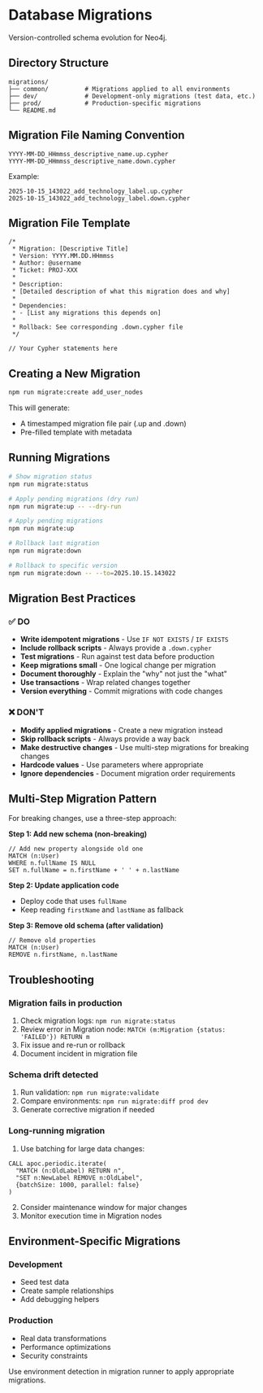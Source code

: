 # Database Migrations

Version-controlled schema evolution for Neo4j.

## Directory Structure

```
migrations/
├── common/          # Migrations applied to all environments
├── dev/             # Development-only migrations (test data, etc.)
├── prod/            # Production-specific migrations
└── README.md
```

## Migration File Naming Convention

```
YYYY-MM-DD_HHmmss_descriptive_name.up.cypher
YYYY-MM-DD_HHmmss_descriptive_name.down.cypher
```

Example:
```
2025-10-15_143022_add_technology_label.up.cypher
2025-10-15_143022_add_technology_label.down.cypher
```

## Migration File Template

```cypher
/*
 * Migration: [Descriptive Title]
 * Version: YYYY.MM.DD.HHmmss
 * Author: @username
 * Ticket: PROJ-XXX
 * 
 * Description:
 * [Detailed description of what this migration does and why]
 *
 * Dependencies:
 * - [List any migrations this depends on]
 *
 * Rollback: See corresponding .down.cypher file
 */

// Your Cypher statements here
```

## Creating a New Migration

```bash
npm run migrate:create add_user_nodes
```

This will generate:
- A timestamped migration file pair (.up and .down)
- Pre-filled template with metadata

## Running Migrations

```bash
# Show migration status
npm run migrate:status

# Apply pending migrations (dry run)
npm run migrate:up -- --dry-run

# Apply pending migrations
npm run migrate:up

# Rollback last migration
npm run migrate:down

# Rollback to specific version
npm run migrate:down -- --to=2025.10.15.143022
```

## Migration Best Practices

### ✅ DO

- **Write idempotent migrations** - Use `IF NOT EXISTS` / `IF EXISTS`
- **Include rollback scripts** - Always provide a `.down.cypher`
- **Test migrations** - Run against test data before production
- **Keep migrations small** - One logical change per migration
- **Document thoroughly** - Explain the "why" not just the "what"
- **Use transactions** - Wrap related changes together
- **Version everything** - Commit migrations with code changes

### ❌ DON'T

- **Modify applied migrations** - Create a new migration instead
- **Skip rollback scripts** - Always provide a way back
- **Make destructive changes** - Use multi-step migrations for breaking changes
- **Hardcode values** - Use parameters where appropriate
- **Ignore dependencies** - Document migration order requirements

## Multi-Step Migration Pattern

For breaking changes, use a three-step approach:

**Step 1: Add new schema (non-breaking)**
```cypher
// Add new property alongside old one
MATCH (n:User)
WHERE n.fullName IS NULL
SET n.fullName = n.firstName + ' ' + n.lastName
```

**Step 2: Update application code**
- Deploy code that uses `fullName`
- Keep reading `firstName` and `lastName` as fallback

**Step 3: Remove old schema (after validation)**
```cypher
// Remove old properties
MATCH (n:User)
REMOVE n.firstName, n.lastName
```

## Troubleshooting

### Migration fails in production

1. Check migration logs: `npm run migrate:status`
2. Review error in Migration node: `MATCH (m:Migration {status: 'FAILED'}) RETURN m`
3. Fix issue and re-run or rollback
4. Document incident in migration file

### Schema drift detected

1. Run validation: `npm run migrate:validate`
2. Compare environments: `npm run migrate:diff prod dev`
3. Generate corrective migration if needed

### Long-running migration

1. Use batching for large data changes:
```cypher
CALL apoc.periodic.iterate(
  "MATCH (n:OldLabel) RETURN n",
  "SET n:NewLabel REMOVE n:OldLabel",
  {batchSize: 1000, parallel: false}
)
```

2. Consider maintenance window for major changes
3. Monitor execution time in Migration nodes

## Environment-Specific Migrations

### Development
- Seed test data
- Create sample relationships
- Add debugging helpers

### Production
- Real data transformations
- Performance optimizations
- Security constraints

Use environment detection in migration runner to apply appropriate migrations.
